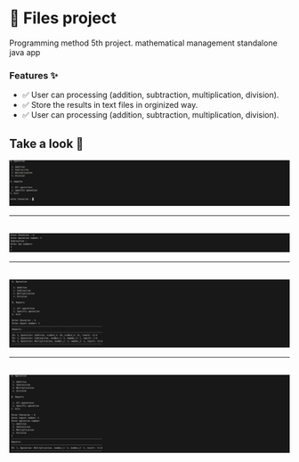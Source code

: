 # 📁 Files project

Programming method 5th project. mathematical management standalone java app

### Features ✨

- ✅ User can processing (addition, subtraction, multiplication, division).
- ✅ Store the results in text files in orginized way.
- ✅ User can processing (addition, subtraction, multiplication, division).

## Take a look 📸

<img src="images/1.jpg">
<hr/>
<br>
<img src="images/2.jpg">
<hr/>
<br>
<img src="images/3.jpg">
<hr/>
<br>
<img src="images/4.jpg">
